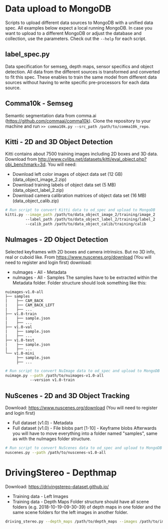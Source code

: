 # Data upload to MongoDB
Scripts to upload different data sources to MongoDB with a unified data spec. All examples below expect a local running MongoDB.
In case you want to upload to a different MongoDB or adjust the database and collection, use the parameters. Check out the `--help` for each script.

## label_spec.py
Data specification for semseg, depth maps, sensor specifics and object detection. All data from the different sources is transformed and converted to
fit this spec. These enables to train the same model from different data sources without having to write specific pre-processors for
each data source.

## Comma10k - Semseg
Semantic segmentation data from comma.ai (https://github.com/commaai/comma10k). Clone the repository to your machine and run
`>> comma10k.py --src_path /path/to/comma10k_repo`.

## Kitti - 2D and 3D Object Detection
Kitti contains about 7500 training images including 2D boxes and 3D data. Download from http://www.cvlibs.net/datasets/kitti/eval_object.php?obj_benchmark=3d.
You will need:
- Download left color images of object data set (12 GB) (data_object_image_2.zip)
- Download training labels of object data set (5 MB) (data_object_label_2.zip)
- Download camera calibration matrices of object data set (16 MB) (data_object_calib.zip)

```bash
# Run script to convert Kitti data to od_spec and upload to MongoDB
kitti.py --image_path /path/to/data_object_image_2/training/image_2 
         --label_path /path/to/data_object_label_2/training/label_2
         --calib_path /path/to/data_object_calib/training/calib
```

## NuImages - 2D Object Detection
Selected keyframes with 2D boxes and camera intrinsics. But no 3D info, real or cuboid like.
From https://www.nuscenes.org/download (You will need to register and login first) download:
- nuImages - All - Metadata
- nuImages - All - Samples
The samples have to be extracted within the Metadata folder. Folder structure should look something like this:
```
nuimages-v1.0-all
├── samples
|    ├── CAM_BACK
|    ├── CAM_BACK_LEFT
|    ├── ...
├── v1.0-train
|    ├── sample.json
|    ├── ...
├── v1.0-val
|    ├── sample.json
|    ├── ...
├── v1.0-test
|    ├── sample.json
|    ├── ...
└── v1.0-mini
     ├── sample.json
     ├── ...
```
```bash
# Run script to convert NuImage data to od_spec and upload to MongoDB
nuimage.py --path /path/to/nuimages-v1.0-all 
           --version v1.0-train
```

## NuScenes - 2D and 3D Object Tracking
Download: https://www.nuscenes.org/download (You will need to register and login first)
- Full dataset (v1.0) - Metadata
- Full dataset (v1.0) - File blobs part [1-10] - Keyframe blobs
Afterwards you will have to move everything into a folder named "samples", same as with the nuImages folder structure.
```bash
# Run script to convert NuScenes data to od_spec and upload to MongoDB
nuscenes.py --path /path/to/nuscenes-v1.0-all
```

# DrivingStereo - Depthmap
Download: https://drivingstereo-dataset.github.io/
- Training data - Left Images
- Training data - Depth Maps
Folder structure should have all scene folders (e.g. 2018-10-19-09-30-39) of depth maps in one folder and the same scene folders for the left images in another folder.
```bash
driving_stereo.py --depth_maps /path/to/depth_maps --images /path/to/images
```

